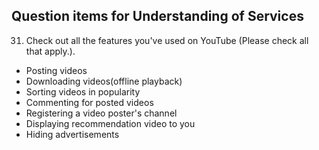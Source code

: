 Question items for Understanding of Services
---
31. Check out all the features you've used on YouTube (Please check all that apply.).
   - Posting videos
   - Downloading videos(offline playback)
   - Sorting videos in popularity
   - Commenting for posted videos
   - Registering a video poster's channel
   - Displaying recommendation video to you
   - Hiding advertisements
